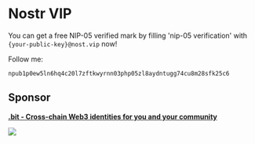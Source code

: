 # Nostr VIP

You can get a free NIP-05 verified mark by filling 'nip-05 verification' with `{your-public-key}@nost.vip` now!

Follow me: 

```
npub1p0ew5ln6hq4c20l7zftkwyrnn03php05zl8aydntugg74cu8m28sfk25c6
```

## Sponsor

[**.bit - Cross-chain Web3 identities for you and your community**](https://app.did.id/explorer?inviter=regex.bit)

[![](https://github.com/dotbitHQ/dotbit.js/raw/main/docs/dotbit-banner.png)](https://app.did.id/explorer?inviter=regex.bit)
